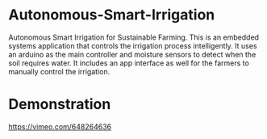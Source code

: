 # Autonomous-Smart-Irrigation
Autonomous Smart Irrigation for Sustainable Farming. This is an embedded systems application that controls the irrigation process intelligently. It uses an arduino as the main controller and moisture sensors to detect when the soil requires water. It includes an app interface as well for the farmers to manually control the irrigation. 

# Demonstration
https://vimeo.com/648264636
